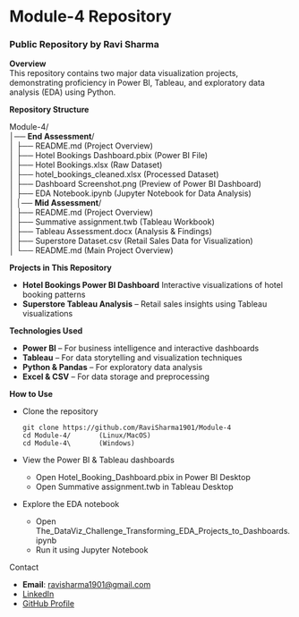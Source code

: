 # Module-4 Repository

### Public Repository by Ravi Sharma

__Overview__  
This repository contains two major data visualization projects, demonstrating proficiency in Power BI, Tableau, and exploratory data analysis (EDA) using Python.

__Repository Structure__

Module-4/    
│── __End Assessment__/    
│   ├── README.md (Project Overview)    
│   ├── Hotel Bookings Dashboard.pbix (Power BI File)    
│   ├── Hotel Bookings.xlsx (Raw Dataset)    
│   ├── hotel_bookings_cleaned.xlsx (Processed Dataset)    
│   ├── Dashboard Screenshot.png (Preview of Power BI Dashboard)    
│   ├── EDA Notebook.ipynb (Jupyter Notebook for Data Analysis)    
│
│── __Mid Assessment__/    
│   ├── README.md (Project Overview)    
│   ├── Summative assignment.twb (Tableau Workbook)    
│   ├── Tableau Assessment.docx (Analysis & Findings)    
│   ├── Superstore Dataset.csv (Retail Sales Data for Visualization)    
│
└── README.md (Main Project Overview)    

__Projects in This Repository__
- __Hotel Bookings Power BI Dashboard__ Interactive visualizations of hotel booking patterns
- __Superstore Tableau Analysis__ – Retail sales insights using Tableau visualizations 

__Technologies Used__
- __Power BI__ – For business intelligence and interactive dashboards
- __Tableau__ – For data storytelling and visualization techniques
- __Python & Pandas__ – For exploratory data analysis
- __Excel & CSV__ – For data storage and preprocessing

__How to Use__
- Clone the repository
  
      git clone https://github.com/RaviSharma1901/Module-4
      cd Module-4/       (Linux/MacOS)
      cd Module-4\       (Windows)

- View the Power BI & Tableau dashboards
  - Open Hotel_Booking_Dashboard.pbix in Power BI Desktop
  - Open Summative assignment.twb in Tableau Desktop

- Explore the EDA notebook
  - Open The_DataViz_Challenge_Transforming_EDA_Projects_to_Dashboards.ipynb
  - Run it using Jupyter Notebook

Contact      
* **Email**: [ravisharma1901@gmail.com](mailto:ravisharma1901@gmail.com)
* [LinkedIn](https://www.linkedin.com/in/ravi-sharma-ab8ba17a/)  
* [GitHub Profile](https://github.com/RaviSharma1901)
